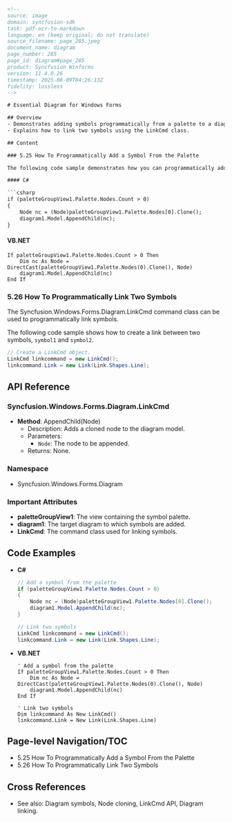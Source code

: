 ```html
<!-- 
source: image
domain: syncfusion-sdk
task: pdf-ocr-to-markdown
language: en (keep original; do not translate)
source_filename: page_285.jpeg
document_name: diagram
page_number: 285
page_id: diagram#page_285
product: Syncfusion Winforms
version: 11.4.0.26
timestamp: 2025-08-09T04:26:13Z
fidelity: lossless
-->

# Essential Diagram for Windows Forms

## Overview
- Demonstrates adding symbols programmatically from a palette to a diagram.
- Explains how to link two symbols using the LinkCmd class.

## Content

### 5.25 How To Programmatically Add a Symbol From the Palette

The following code sample demonstrates how you can programmatically add a symbol from the symbol palette to a diagram.

#### C#

```csharp
if (paletteGroupView1.Palette.Nodes.Count > 0)
{
    Node nc = (Node)paletteGroupView1.Palette.Nodes[0].Clone();
    diagram1.Model.AppendChild(nc);
}
```

#### VB.NET

```vbnet
If paletteGroupView1.Palette.Nodes.Count > 0 Then
    Dim nc As Node = DirectCast(paletteGroupView1.Palette.Nodes(0).Clone(), Node)
    diagram1.Model.AppendChild(nc)
End If
```

### 5.26 How To Programmatically Link Two Symbols

The Syncfusion.Windows.Forms.Diagram.LinkCmd command class can be used to programmatically link symbols.

The following code sample shows how to create a link between two symbols, `symbol1` and `symbol2`.

```csharp
// Create a LinkCmd object.
LinkCmd linkcommand = new LinkCmd();
linkcommand.Link = new Link(Link.Shapes.Line);
```

## API Reference

### Syncfusion.Windows.Forms.Diagram.LinkCmd
- **Method**: AppendChild(Node)
  - Description: Adds a cloned node to the diagram model.
  - Parameters:
    - `Node`: The node to be appended.
  - Returns: None.

### Namespace
- Syncfusion.Windows.Forms.Diagram

### Important Attributes
- **paletteGroupView1**: The view containing the symbol palette.
- **diagram1**: The target diagram to which symbols are added.
- **LinkCmd**: The command class used for linking symbols.

## Code Examples

- **C#**
  ```csharp
  // Add a symbol from the palette
  if (paletteGroupView1.Palette.Nodes.Count > 0)
  {
      Node nc = (Node)paletteGroupView1.Palette.Nodes[0].Clone();
      diagram1.Model.AppendChild(nc);
  }

  // Link two symbols
  LinkCmd linkcommand = new LinkCmd();
  linkcommand.Link = new Link(Link.Shapes.Line);
  ```

- **VB.NET**
  ```vbnet
  ' Add a symbol from the palette
  If paletteGroupView1.Palette.Nodes.Count > 0 Then
      Dim nc As Node = DirectCast(paletteGroupView1.Palette.Nodes(0).Clone(), Node)
      diagram1.Model.AppendChild(nc)
  End If

  ' Link two symbols
  Dim linkcommand As New LinkCmd()
  linkcommand.Link = New Link(Link.Shapes.Line)
  ```

## Page-level Navigation/TOC
- 5.25 How To Programmatically Add a Symbol From the Palette
- 5.26 How To Programmatically Link Two Symbols

## Cross References
- See also: Diagram symbols, Node cloning, LinkCmd API, Diagram linking.

<!-- tags: [Syncfusion, Windows Forms, Diagram, Palette, LinkCmd, Symbols, Programming] keywords: [add symbol, palette view, diagram model, LinkCmd, link symbols, append child, symbols, nodes, cloning, linking] -->
```